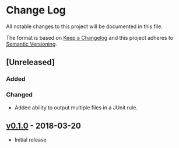 # Change Log
All notable changes to this project will be documented in this file.

The format is based on [Keep a Changelog](http://keepachangelog.com/) 
and this project adheres to [Semantic Versioning](http://semver.org/).

## [Unreleased]

### Added

### Changed

* Added ability to output multiple files in a JUnit rule.

## [v0.1.0] - 2018-03-20

* Initial release

[v0.1.0]: https://github.com/gchq/stroom-test-data/releases/tag/v0.1.0

